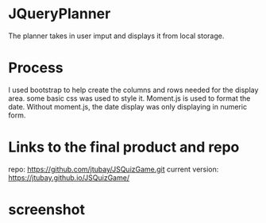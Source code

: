 # JQueryPlanner

The planner takes in user imput and displays it from local storage.

# Process

I used bootstrap to help create the columns and rows needed for the display area. some basic css was used to style it. Moment.js is used to format the date. Without moment.js, the date display was only displaying in numeric form. 

# Links to the final product and repo

repo:
https://github.com/jtubay/JSQuizGame.git
current version:
https://jtubay.github.io/JSQuizGame/

# screenshot

